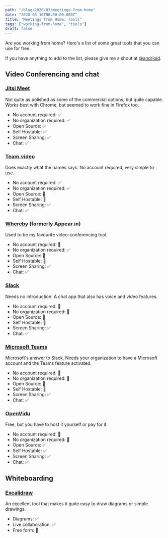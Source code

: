 ```yaml
---
path: "/blog/2020/03/meetings-from-home"
date: "2020-03-16T00:00:00.000Z"
title: "Meetings from Home: Tools"
tags: ["working-from-home", "tools"]
draft: false
---
```


Are you working from home? Here's a list of some great tools that you can use for free.

If you have anything to add to the list, please give me a shout at [@andrioid](https://twitter.com/andrioid).

## Video Conferencing and chat

### [Jitsi Meet](https://jitsi.org/jitsi-meet/)

Not quite as polished as some of the commercial options, but quite capable. Works best with Chrome, but seemed to work fine in Firefox too.

- No account required: ✅
- No organization required: ✅
- Open Source: ✅
- Self Hostable: ✅
- Screen Sharing: ✅
- Chat: ✅

### [Team.video](https://team.video)

Does exactly what the names says. No account required, very simple to use.

- No account required: ✅
- No organization required: ✅
- Open Source: 🚫
- Self Hostable: 🚫
- Screen Sharing: ✅
- Chat: ✅

### [Whereby](https://whereby.com) (formerly Appear.in)

Used to be my favourite video-conferencing tool.

- No account required: 🚫
- No organization required: ✅
- Open Source: 🚫
- Self Hostable: 🚫
- Screen Sharing: ✅
- Chat: ✅

### [Slack](https://slack.com)

Needs no introduction. A chat app that also has voice and video features.

- No account required: 🚫
- No organization required: 🚫
- Open Source: 🚫
- Self Hostable: 🚫
- Screen Sharing: ✅
- Chat: ✅

### [Microsoft Teams](https://teams.microsoft.com/start)

Microsoft's answer to Slack. Needs your organization to have a Microsoft account and the Teams feature activated.

- No account required: 🚫
- No organization required: 🚫
- Open Source: 🚫
- Self Hostable: 🚫
- Screen Sharing: ✅
- Chat: ✅

### [OpenVidu](https://openvidu.io)

Free, but you have to host it yourself or pay for it.

- No account required: 🚫
- No organization required: 🚫
- Open Source: ✅
- Self Hostable: ✅
- Screen Sharing: ✅
- Chat: ✅

## Whiteboarding

### [Excalidraw](https://excalidraw.com)

An excellent tool that makes it quite easy to draw diagrams or simple drawings.

- Diagrams: ✅
- Live collaboration: ✅
- Free form: 🚫
